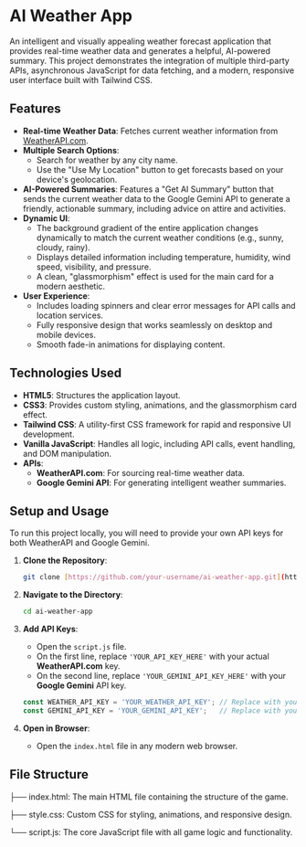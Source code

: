 # AI Weather App

An intelligent and visually appealing weather forecast application that provides real-time weather data and generates a helpful, AI-powered summary. This project demonstrates the integration of multiple third-party APIs, asynchronous JavaScript for data fetching, and a modern, responsive user interface built with Tailwind CSS.

## Features

* **Real-time Weather Data**: Fetches current weather information from [WeatherAPI.com](https://www.weatherapi.com).
* **Multiple Search Options**:
    * Search for weather by any city name.
    * Use the "Use My Location" button to get forecasts based on your device's geolocation.
* **AI-Powered Summaries**: Features a "Get AI Summary" button that sends the current weather data to the Google Gemini API to generate a friendly, actionable summary, including advice on attire and activities.
* **Dynamic UI**:
    * The background gradient of the entire application changes dynamically to match the current weather conditions (e.g., sunny, cloudy, rainy).
    * Displays detailed information including temperature, humidity, wind speed, visibility, and pressure.
    * A clean, "glassmorphism" effect is used for the main card for a modern aesthetic.
* **User Experience**:
    * Includes loading spinners and clear error messages for API calls and location services.
    * Fully responsive design that works seamlessly on desktop and mobile devices.
    * Smooth fade-in animations for displaying content.

## Technologies Used

* **HTML5**: Structures the application layout.
* **CSS3**: Provides custom styling, animations, and the glassmorphism card effect.
* **Tailwind CSS**: A utility-first CSS framework for rapid and responsive UI development.
* **Vanilla JavaScript**: Handles all logic, including API calls, event handling, and DOM manipulation.
* **APIs**:
    * **WeatherAPI.com**: For sourcing real-time weather data.
    * **Google Gemini API**: For generating intelligent weather summaries.

## Setup and Usage

To run this project locally, you will need to provide your own API keys for both WeatherAPI and Google Gemini.

1.  **Clone the Repository**:
    ```bash
    git clone [https://github.com/your-username/ai-weather-app.git](https://github.com/your-username/ai-weather-app.git)
    ```
2.  **Navigate to the Directory**:
    ```bash
    cd ai-weather-app
    ```
3.  **Add API Keys**:
    * Open the `script.js` file.
    * On the first line, replace `'YOUR_API_KEY_HERE'` with your actual **WeatherAPI.com** key.
    * On the second line, replace `'YOUR_GEMINI_API_KEY_HERE'` with your **Google Gemini** API key.
    ```javascript
    const WEATHER_API_KEY = 'YOUR_WEATHER_API_KEY'; // Replace with your key
    const GEMINI_API_KEY = 'YOUR_GEMINI_API_KEY';   // Replace with your key
    ```

4.  **Open in Browser**:
    * Open the `index.html` file in any modern web browser.

## File Structure
  ├── index.html:     The main HTML file containing the structure of the game.

  ├── style.css:    Custom CSS for styling, animations, and responsive design.

  └── script.js:      The core JavaScript file with all game logic and functionality.
